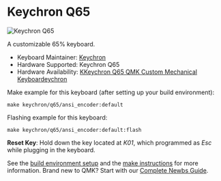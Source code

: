 # Keychron Q65

![Keychron Q65](https://i.imgur.com/5Cbb1C5h.jpg)

A customizable 65% keyboard.

* Keyboard Maintainer: [Keychron](https://github.com/keychron)
* Hardware Supported: Keychron Q65
* Hardware Availability: [KKeychron Q65 QMK Custom Mechanical Keyboardeychron](https://www.keychron.com/products/keychron-q65-qmk-custom-mechanical-keyboard)

Make example for this keyboard (after setting up your build environment):

    make keychron/q65/ansi_encoder:default

Flashing example for this keyboard:

    make keychron/q65/ansi_encoder:default:flash

**Reset Key**: Hold down the key located at *K01*, which programmed as *Esc* while plugging in the keyboard.

See the [build environment setup](https://docs.qmk.fm/#/getting_started_build_tools) and the [make instructions](https://docs.qmk.fm/#/getting_started_make_guide) for more information. Brand new to QMK? Start with our [Complete Newbs Guide](https://docs.qmk.fm/#/newbs).